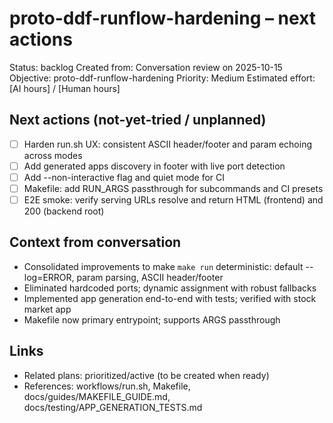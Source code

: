 # proto-ddf-runflow-hardening – next actions

Status: backlog
Created from: Conversation review on 2025-10-15
Objective: proto-ddf-runflow-hardening
Priority: Medium
Estimated effort: [AI hours] / [Human hours]

## Next actions (not-yet-tried / unplanned)
- [ ] Harden run.sh UX: consistent ASCII header/footer and param echoing across modes
- [ ] Add generated apps discovery in footer with live port detection
- [ ] Add --non-interactive flag and quiet mode for CI
- [ ] Makefile: add RUN_ARGS passthrough for subcommands and CI presets
- [ ] E2E smoke: verify serving URLs resolve and return HTML (frontend) and 200 (backend root)

## Context from conversation
- Consolidated improvements to make `make run` deterministic: default --log=ERROR, param parsing, ASCII header/footer
- Eliminated hardcoded ports; dynamic assignment with robust fallbacks
- Implemented app generation end-to-end with tests; verified with stock market app
- Makefile now primary entrypoint; supports ARGS passthrough

## Links
- Related plans: prioritized/active (to be created when ready)
- References: workflows/run.sh, Makefile, docs/guides/MAKEFILE_GUIDE.md, docs/testing/APP_GENERATION_TESTS.md
